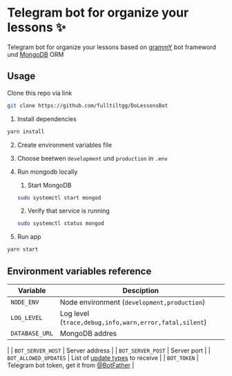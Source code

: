 # Telegram bot for organize your lessons ✨

Telegram bot for organize your lessons based on [grammY](https://grammy.dev) bot frameword und [MongoDB](https://mongodb.com) ORM

## Usage

Clone this repo via link

```bash
git clone https://github.com/fulltiltgg/DoLessonsBot
```

1. Install dependencies

```bash
yarn install
```

2. Create environment variables file

3. Choose beetwen `development` und `production` in `.env`

4. Run mongodb locally

    1. Start MongoDB

    ```bash
    sudo systemctl start mongod
    ```

    2. Verify that service is running

    ```bash
    sudo systemctl status mongod
    ```

5. Run app

```bash
yarn start
```

## Environment variables reference

| Variable       | Desciption                                             |
| -------------- | ------------------------------------------------------ |
| `NODE_ENV`     | Node environment (`development,production`)            |
| `LOG_LEVEL`    | Log level (`trace,debug,info,warn,error,fatal,silent`) |
| `DATABASE_URL` | MongoDB addres                                         |

|
| `BOT_SERVER_HOST` | Server address |
| `BOT_SERVER_POST` | Server port |
| `BOT_ALLOWED_UPDATES` | List of [update types](https://core.telegram.org/bots/api#update) to receive |
| `BOT_TOKEN` | Telegram bot token, get it from [@BotFather](https://t.me/BotFather) |
